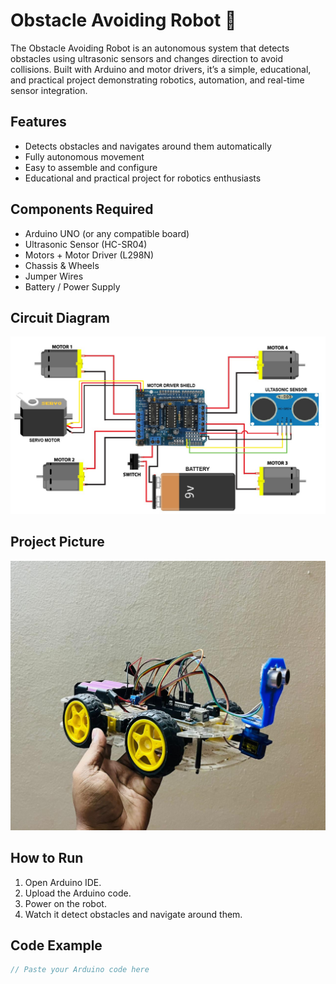 
# Obstacle Avoiding Robot 🤖

The Obstacle Avoiding Robot is an autonomous system that detects obstacles using ultrasonic sensors and changes direction to avoid collisions. Built with Arduino and motor drivers, it’s a simple, educational, and practical project demonstrating robotics, automation, and real-time sensor integration.

## Features

- Detects obstacles and navigates around them automatically  
- Fully autonomous movement  
- Easy to assemble and configure  
- Educational and practical project for robotics enthusiasts  

## Components Required

- Arduino UNO (or any compatible board)  
- Ultrasonic Sensor (HC-SR04)  
- Motors + Motor Driver (L298N)  
- Chassis & Wheels  
- Jumper Wires  
- Battery / Power Supply  

## Circuit Diagram

![Circuit Diagram](263b224d-9320-4104-9cc7-fe69e9cfadb2.jpg)  

## Project Picture

![Project Picture](WhatsApp%20Image%202025-10-15%20at%2002.51.56_ddaf301f.jpg)



## How to Run

1. Open Arduino IDE.  
2. Upload the Arduino code.  
3. Power on the robot.  
4. Watch it detect obstacles and navigate around them.  

## Code Example

```c
// Paste your Arduino code here
